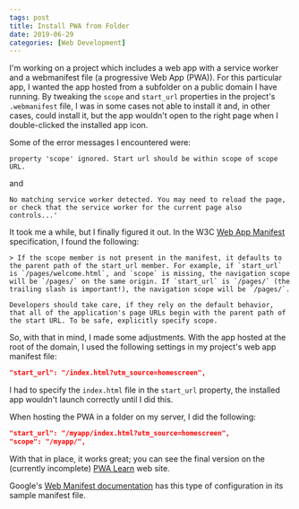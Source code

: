 ```yaml
---
tags: post
title: Install PWA from Folder
date: 2019-06-29
categories: [Web Development]
---
```


I'm working on a project which includes a web app with a service worker and a webmanifest file (a progressive Web App (PWA)). For this particular app, I wanted the app hosted from a subfolder on a public domain I have running. By tweaking the `scope` and `start_url` properties in the project's `.webmanifest` file, I was in some cases not able to install it and, in other cases, could install it, but the app wouldn't open to the right page when I double-clicked the installed app icon.

Some of the error messages I encountered were:

```text
property 'scope' ignored. Start url should be within scope of scope URL.
```

and

```text
No matching service worker detected. You may need to reload the page, or check that the service worker for the current page also controls...'
```

It took me a while, but I finally figured it out. In the W3C [Web App Manifest](https://www.w3.org/TR/appmanifest/#navigation-scope) specification, I found the following:

```text
> If the scope member is not present in the manifest, it defaults to the parent path of the start_url member. For example, if `start_url` is `/pages/welcome.html`, and `scope` is missing, the navigation scope will be `/pages/` on the same origin. If `start_url` is `/pages/` (the trailing slash is important!), the navigation scope will be `/pages/`.
```

```text
Developers should take care, if they rely on the default behavior, that all of the application's page URLs begin with the parent path of the start URL. To be safe, explicitly specify scope.
```

So, with that in mind, I made some adjustments. With the app hosted at the root of the domain, I used the following settings in my project's web app manifest file:

``` json
"start_url": "/index.html?utm_source=homescreen",
```

I had to specify the `index.html` file in the `start_url` property, the installed app wouldn't launch correctly until I did this.

When hosting the PWA in a folder on my server, I did the following:

``` json
"start_url": "/myapp/index.html?utm_source=homescreen",
"scope": "/myapp/",
```

With that in place, it works great; you can see the final version on the (currently incomplete) [PWA Learn](https://pwalearn.com/tipcalc/) web site.

Google's [Web Manifest documentation](https://developers.google.com/web/fundamentals/web-app-manifest/) has this type of configuration in its sample manifest file.
